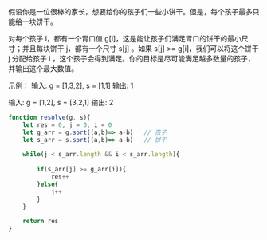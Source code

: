 假设你是一位很棒的家长，想要给你的孩子们一些小饼干。但是，每个孩子最多只能给一块饼干。

对每个孩子 i，都有一个胃口值 g[i]，这是能让孩子们满足胃口的饼干的最小尺寸；并且每块饼干 j，都有一个尺寸 s[j] 。如果 s[j] >= g[i]，我们可以将这个饼干 j 分配给孩子 i ，这个孩子会得到满足。你的目标是尽可能满足越多数量的孩子，并输出这个最大数值。


示例：
输入: g = [1,3,2], s = [1,1]
输出: 1

输入: g = [1,2], s = [3,2,1]
输出: 2

```js
function resolve(g, s){
	let res = 0, j = 0, i = 0
	let g_arr = g.sort((a,b)=> a-b)   // 孩子
	let s_arr = s.sort((a,b)=> a-b)   // 饼干
	
	while(j < s_arr.length && i < s_arr.length){
		
		if(s_arr[j] >= g_arr[i]){
			res++
		}else{
			j++
		}
	}
	
	return res
}
```